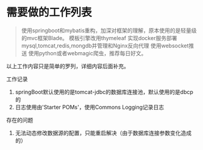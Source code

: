 # 需要做的工作列表

> 使用springboot和mybatis重构，加深对框架的理解，原本使用的是轻量级的mvc框架Blade。
> 模板引擎改用thymeleaf
> 实现docker服务部署mysql,tomcat,redis,mongdb并管理和Nginx反向代理
> 使用websocket推送
> 使用python或者webmagic爬虫，推荐每日好文。

以上工作内容只是简单的罗列，详细内容后面补充。

工作记录

1. springBoot默认使用的是tomcat-jdbc的数据库连接池，默认使用的是dbcp的
2. 日志使用由'Starter POMs'，使用Commons Logging记录日志

存在的问题

1. 无法动态修改数据源的配置，只能重启解决（由于数据库连接参数变化造成的）